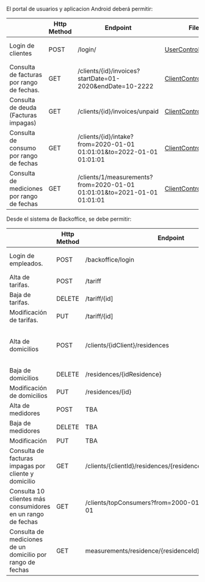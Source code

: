 El portal de usuarios y aplicacion Android deberá permitir:

| |Http Method|Endpoint|File|Payload requried example|Requires login
|--|--|--|---|--|--|
Login de clientes |POST| /login/ | [UserController:50](https://github.com/Pelozo/LabV_Final/blob/main/src/main/java/net/pelozo/FinalTPLab5DB2/controller/UserController.java#L50)|{"username": "usr","password": "pass"}
Consulta de facturas por rango de fechas.| GET| /clients/{id}/invoices?startDate=01-2020&endDate=10-2222|[ClientController:90](https://github.com/Pelozo/LabV_Final/blob/main/src/main/java/net/pelozo/FinalTPLab5DB2/controller/ClientController.java#L90)||✔
Consulta de deuda (Facturas impagas)| GET| /clients/{id}/invoices/unpaid |[ClientController:101](https://github.com/Pelozo/LabV_Final/blob/main/src/main/java/net/pelozo/FinalTPLab5DB2/controller/ClientController.java#L101)||✔
Consulta de consumo por rango de fechas| GET| /clients/{id}/intake?from=2020-01-01 01:01:01&to=2022-01-01 01:01:01|[ClientController:111](https://github.com/Pelozo/LabV_Final/blob/main/src/main/java/net/pelozo/FinalTPLab5DB2/controller/ClientController.java#L111)||✔
Consulta de mediciones por rango de fechas|GET| /clients/1/measurements?from=2020-01-01 01:01:01&to=2021-01-01 01:01:01|[ClientController:123](https://github.com/Pelozo/LabV_Final/blob/main/src/main/java/net/pelozo/FinalTPLab5DB2/controller/ClientController.java#L123)||✔


Desde el sistema de Backoffice, se debe permitir:

| |Http Method|Endpoint|File|Payload required example|Requires login
|--|--|--|---|--|--|
Login de empleados.| POST|/backoffice/login|[UserController:60](https://github.com/Pelozo/LabV_Final/blob/main/src/main/java/net/pelozo/FinalTPLab5DB2/controller/UserController.java#L60)|{"username": "usr","password": "pass"}|
Alta de tarifas.|POST|/tariff|[TariffController:43](https://github.com/Pelozo/LabV_Final/blob/main/src/main/java/net/pelozo/FinalTPLab5DB2/controller/TariffController.java#L43)|{"name": "basic","value": 8}|✔
Baja de tarifas.|DELETE|/tariff/{id]|[TariffController:61](https://github.com/Pelozo/LabV_Final/blob/main/src/main/java/net/pelozo/FinalTPLab5DB2/controller/TariffController.java#L61)||✔
Modificación de tarifas.|PUT|/tariff/{id]|[TariffController:70](https://github.com/Pelozo/LabV_Final/blob/main/src/main/java/net/pelozo/FinalTPLab5DB2/controller/TariffController.java#L70)|{"name": "basic","value": 10}|✔
Alta de domicilios|POST|/clients/{idClient}/residences|[ResidenceController:55](https://github.com/Pelozo/LabV_Final/blob/main/src/main/java/net/pelozo/FinalTPLab5DB2/controller/ResidenceController.java#L55)|{"tariff": {"id": 1},"meter": {"id": 13},"address": {"street": "una calle","number":754}}|✔
Baja de domicilios|DELETE|/residences/{idResidence}|[ResidenceController:67](https://github.com/Pelozo/LabV_Final/blob/main/src/main/java/net/pelozo/FinalTPLab5DB2/controller/ResidenceController.java#L67)||✔
Modificación de domicilios|PUT|/residences/{id}|[ResidenceController:74](https://github.com/Pelozo/LabV_Final/blob/main/src/main/java/net/pelozo/FinalTPLab5DB2/controller/ResidenceController.java#L74)|TBA|✔
Alta de medidores|POST|TBA|TBA|TBA|✔
Baja de medidores|DELETE|TBA|TBA|TBA|✔
Modificación|PUT|TBA|TBA|TBA|✔
Consulta de facturas impagas por cliente y domicilio|GET|/clients/{clientId}/residences/{residenceId}/invoices/unpaid|TBA|TBA|✔
Consulta 10 clientes más consumidores en un rango de fechas|GET|/clients/topConsumers?from=2000-01-01&to=2222-01-01|TBA|TBA|✔
Consulta de mediciones de un domicilio por rango de fechas|GET|measurements/residence/{residenceId}|TBA|TBA|✔
